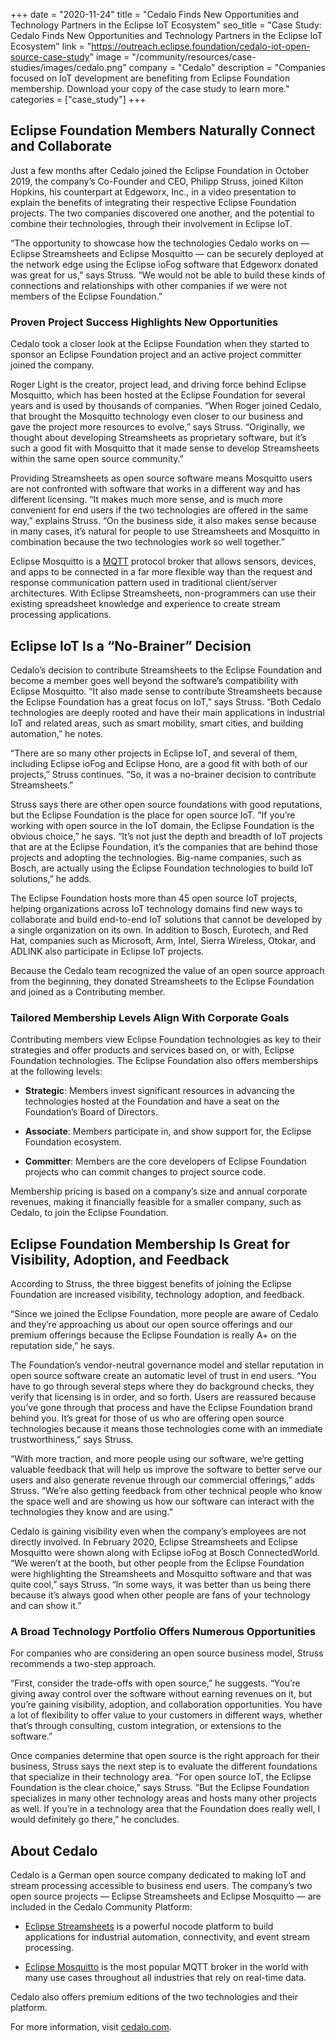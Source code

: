 +++
date = "2020-11-24"
title = "Cedalo Finds New Opportunities and Technology Partners in the Eclipse IoT Ecosystem"
seo_title = "Case Study: Cedalo Finds New Opportunities and Technology Partners in the Eclipse IoT Ecosystem"
link = "https://outreach.eclipse.foundation/cedalo-iot-open-source-case-study"
image = "/community/resources/case-studies/images/cedalo.png"
company = "Cedalo"
description = "Companies focused on IoT development are benefiting from Eclipse Foundation membership. Download your copy of the case study to learn more."
categories = ["case_study"]
+++

## Eclipse Foundation Members Naturally Connect and Collaborate

Just a few months after Cedalo joined the Eclipse Foundation in October 2019, the company’s Co-Founder and CEO, Philipp Struss, joined Kilton Hopkins, his counterpart at Edgeworx, Inc., in a video presentation to explain the benefits of integrating their respective Eclipse Foundation projects. The two companies discovered one another, and the potential to combine their technologies, through their involvement in Eclipse IoT.

“The opportunity to showcase how the technologies Cedalo works on — Eclipse Streamsheets and Eclipse Mosquitto — can be securely deployed at the network edge using the Eclipse ioFog software that Edgeworx donated was great for us,” says Struss. “We would not be able to build these kinds of connections and relationships with other companies if we were not members of the Eclipse Foundation.”

### Proven Project Success Highlights New Opportunities

Cedalo took a closer look at the Eclipse Foundation when they started to sponsor an Eclipse Foundation project and an active project committer joined the company. 

Roger Light is the creator, project lead, and driving force behind Eclipse Mosquitto, which has been hosted at the Eclipse Foundation for several years and is used by thousands of companies. “When Roger joined Cedalo, that brought the Mosquitto technology even closer to our business and gave the project more resources to evolve,” says Struss. “Originally, we thought about developing Streamsheets as proprietary software, but it’s such a good fit with Mosquitto that it made sense to develop Streamsheets within the same open source community.” 

Providing Streamsheets as open source software means Mosquitto users are not confronted with software that works in a different way and has different licensing. “It makes much more sense, and is much more convenient for end users if the two technologies are offered in the same way,” explains Struss. “On the business side, it also makes sense because in many cases, it’s natural for people to use Streamsheets and Mosquitto in combination because the two technologies work so well together.” 

Eclipse Mosquitto is a [MQTT](https://mqtt.org/) protocol broker that allows sensors, devices, and apps to be connected in a far more flexible way than the request and response communication pattern used in traditional client/server architectures. With Eclipse Streamsheets, non-programmers can use their existing spreadsheet knowledge and experience to create stream processing applications. 

## Eclipse IoT Is a “No-Brainer” Decision

Cedalo’s decision to contribute Streamsheets to the Eclipse Foundation and become a member goes well beyond the software’s compatibility with Eclipse Mosquitto. “It also made sense to contribute Streamsheets because the Eclipse Foundation has a great focus on IoT,” says Struss. “Both Cedalo technologies are deeply rooted and have their main applications in industrial IoT and related areas, such as smart mobility, smart cities, and building automation,” he notes.

“There are so many other projects in Eclipse IoT, and several of them, including Eclipse ioFog and Eclipse Hono, are a good fit with both of our projects,” Struss continues. “So, it was a no-brainer decision to contribute Streamsheets.” 

Struss says there are other open source foundations with good reputations, but the Eclipse Foundation is the place for open source IoT. “If you’re working with open source in the IoT domain, the Eclipse Foundation is the obvious choice,” he says. “It’s not just the depth and breadth of IoT projects that are at the Eclipse Foundation, it’s the companies that are behind those projects and adopting the technologies. Big-name companies, such as Bosch, are actually using the Eclipse Foundation technologies to build IoT solutions,” he adds.

The Eclipse Foundation hosts more than 45 open source IoT projects, helping organizations across IoT technology domains find new ways to collaborate and build end-to-end IoT solutions that cannot be developed by a single organization on its own. In addition to Bosch, Eurotech, and Red Hat, companies such as Microsoft, Arm, Intel, Sierra Wireless, Otokar, and ADLINK also participate in Eclipse IoT projects.

Because the Cedalo team recognized the value of an open source approach from the beginning, they donated Streamsheets to the Eclipse Foundation and joined as a Contributing member. 

### Tailored Membership Levels Align With Corporate Goals

Contributing members view Eclipse Foundation technologies as key to their strategies and offer products and services based on, or with, Eclipse Foundation technologies. The Eclipse Foundation also offers memberships at the following levels: 

* **Strategic**: Members invest significant resources in advancing the technologies hosted at the Foundation and have a seat on the Foundation’s Board of Directors.

* **Associate**: Members participate in, and show support for, the Eclipse Foundation ecosystem.

* **Committer**: Members are the core developers of Eclipse Foundation projects who can commit changes to project source code.

Membership pricing is based on a company’s size and annual corporate revenues, making it financially feasible for a smaller company, such as Cedalo, to join the Eclipse Foundation. 

## Eclipse Foundation Membership Is Great for Visibility, Adoption, and Feedback

According to Struss, the three biggest benefits of joining the Eclipse Foundation are increased visibility, technology adoption, and feedback. 

“Since we joined the Eclipse Foundation, more people are aware of Cedalo and they’re approaching us about our open source offerings and our premium offerings because the Eclipse Foundation is really A+ on the reputation side,” he says.

The Foundation’s vendor-neutral governance model and stellar reputation in open source software create an automatic level of trust in end users. “You have to go through several steps where they do background checks, they verify that licensing is in order, and so forth. Users are reassured because you’ve gone through that process and have the Eclipse Foundation brand behind you. It’s great for those of us who are offering open source technologies because it means those technologies come with an immediate trustworthiness,” says Struss.

“With more traction, and more people using our software, we’re getting valuable feedback that will help us improve the software to better serve our users and also generate revenue through our commercial offerings,” adds Struss. “We’re also getting feedback from other technical people who know the space well and are showing us how our software can interact with the technologies they know and are using.”

Cedalo is gaining visibility even when the company’s employees are not directly involved. In February 2020, Eclipse Streamsheets and Eclipse Mosquitto were shown along with Eclipse ioFog at Bosch ConnectedWorld. “We weren’t at the booth, but other people from the Eclipse Foundation were highlighting the Streamsheets and Mosquitto software and that was quite cool,” says Struss. “In some ways, it was better than us being there because it’s always good when other people are fans of your technology and can show it.”

### A Broad Technology Portfolio Offers Numerous Opportunities

For companies who are considering an open source business model, Struss recommends a two-step approach. 

“First, consider the trade-offs with open source,” he suggests. “You’re giving away control over the software without earning revenues on it, but you’re gaining visibility, adoption, and collaboration opportunities. You have a lot of flexibility to offer value to your customers in different ways, whether that’s through consulting, custom integration, or extensions to the software.” 

Once companies determine that open source is the right approach for their business, Struss says the next step is to evaluate the different foundations that specialize in their technology area. “For open source IoT, the Eclipse Foundation is the clear choice,” says Struss. “But the Eclipse Foundation specializes in many other technology areas and hosts many other projects as well. If you’re in a technology area that the Foundation does really well, I would definitely go there,” he concludes.

## About Cedalo

Cedalo is a German open source company dedicated to making IoT and stream processing accessible to business end users. The company’s two open source projects — Eclipse Streamsheets and Eclipse Mosquitto — are included in the Cedalo Community Platform:

* [Eclipse Streamsheets](https://cedalo.com/index.html#products) is a powerful nocode platform to build applications for industrial automation, connectivity, and event stream processing.

* [Eclipse Mosquitto](https://cedalo.com/index.html#products) is the most popular MQTT broker in the world with many use cases throughout all industries that rely on real-time data.

Cedalo also offers premium editions of the two technologies and their platform.

For more information, visit [cedalo.com](https://cedalo.com/index.html).